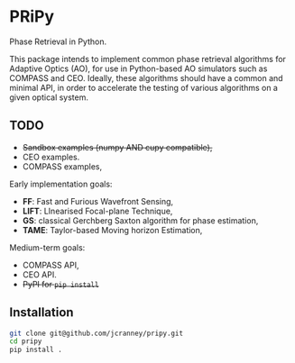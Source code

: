 # PRiPy
Phase Retrieval in Python.

This package intends to implement common phase retrieval algorithms for Adaptive Optics (AO), for use in Python-based AO simulators such as COMPASS and CEO. Ideally, these algorithms should have a common and minimal API, in order to accelerate the testing of various algorithms on a given optical system.

## TODO
 - ~~Sandbox examples (numpy AND cupy compatible),~~
 - CEO examples.
 - COMPASS examples,

Early implementation goals:
 - **FF**: Fast and Furious Wavefront Sensing,
 - **LIFT**: LInearised Focal-plane Technique,
 - **GS**: classical Gerchberg Saxton algorithm for phase estimation,
 - **TAME**: Taylor-based Moving horizon Estimation,

Medium-term goals:
 - COMPASS API,
 - CEO API.
 - ~~PyPI for `pip install`~~

## Installation
```bash
git clone git@github.com/jcranney/pripy.git
cd pripy
pip install .
```
